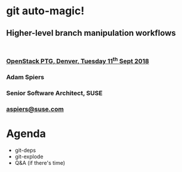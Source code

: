 <!-- .slide: data-state="cover" id="cover-page" data-menu-title="Introduction" data-timing="40" -->
<div class="title">
    <h1>git auto-magic!</h1>
    <h2 style="margin-bottom: 50px;">Higher-level branch manipulation workflows</h2>
    <h3>
        <a href="https://openstack.org/ptg">
            OpenStack PTG, Denver, Tuesday 11<sup>th</sup> Sept 2018
        </a>
    </h3>
</div>

<div class="row presenters">
    <div class="presenter presenter-1">
        <h3 class="name">Adam Spiers</h3>
        <h3 class="job-title">Senior Software Architect, SUSE</h3>
        <h3 class="email"><a href="mailto:aspiers@suse.com">aspiers@suse.com</a></h3>
    </div>
</div>


<!-- .slide: data-state="normal" id="agenda" data-timing="40" -->
# Agenda

*   git-deps
*   git-explode
*   Q&A (if there's time)
